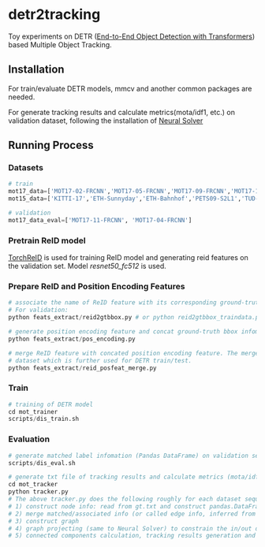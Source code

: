 # detr2tracking
Toy experiments on DETR ([End-to-End Object Detection with Transformers](https://arxiv.org/abs/2005.12872)) based Multiple Object Tracking.

## Installation
For train/evaluate DETR models, mmcv and another common packages are needed.

For generate tracking results and calculate metrics(mota/idf1, etc.) on validation dataset, following the installation of [Neural Solver](https://github.com/dvl-tum/mot_neural_solver)

## Running Process
### Datasets
```python
# train
mot17_data=['MOT17-02-FRCNN','MOT17-05-FRCNN','MOT17-09-FRCNN','MOT17-10-FRCNN','MOT17-13-FRCNN']
mot15_data=['KITTI-17','ETH-Sunnyday','ETH-Bahnhof','PETS09-S2L1','TUD-Stadtmitte']

# validation
mot17_data_eval=['MOT17-11-FRCNN', 'MOT17-04-FRCNN']
```

### Pretrain ReID model
[TorchReID](https://kaiyangzhou.github.io/deep-person-reid/user_guide) is used for training ReID model and generating reid features on the validation set. Model *resnet50_fc512* is used.
### Prepare ReID and Position Encoding Features
```python
# associate the name of ReID feature with its corresponding ground-truth bbox. 
# For validation:
python feats_extract/reid2gtbbox.py # or python reid2gtbbox_traindata.py for training data

# generate position encoding feature and concat ground-truth bbox infomation with it
python feats_extract/pos_encoding.py

# merge ReID feature with concated position encoding feature. The merged feature is used for construct 
# dataset which is further used for DETR train/test.
python feats_extract/reid_posfeat_merge.py
```

### Train
```python
# training of DETR model
cd mot_trainer
scripts/dis_train.sh
```

### Evaluation
```python
# generate matched label infomation (Pandas DataFrame) on validation set based on trained DETR model
scripts/dis_eval.sh

# generate txt file of tracking results and calculate metrics (mota/idf1, etc.)
cd mot_tracker
python tracker.py         
# The above tracker.py does the following roughly for each dataset sequence: (modified from the evaluation process of Neural Solver) 
# 1) construct node info: read from gt.txt and construct pandas.DataFrame, filter invalid gt bbox (visible<0.2 or clss id not in [1,2])
# 2) merge matched/associated info (or called edge info, inferred from trained DETR model) with DataFrame in 1)
# 3) construct graph
# 4) graph projecting (same to Neural Solver) to constrain the in/out degree <=1 for each node
# 5) connected components calculation, tracking results generation and metrics calculation 
```
